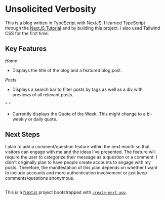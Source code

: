 # Unsolicited Verbosity
This is a blog written in TypeScript with NextJS. I learned TypeScript through the [NextJS Tutorial](https://nextjs.org/learn) and by building this project. I also used Tailwind CSS for the first time.

## Key Features
*Home*

  * Displays the title of the blog and a featured blog post.

*Posts*

  * Displays a search bar to filter posts by tags as well as a div with previews of all relevant posts.

*" "*

  * Currently displays the Quote of the Week. This might change to a bi-weekly or daily quote.

## Next Steps
I plan to add a comment/question feature within the next month so that visitors can engage with me and the ideas I've presented. The feature will require the user to categorize their message as a question or a comment. I didn't originally plan to have people create accounts to engage with my posts. Therefore, the manifestation of this plan depends on whether I want to include accounts and more authentication involvement or just keep comments/questions anonymous.

##

This is a [Next.js](https://nextjs.org/) project bootstrapped with [`create-next-app`](https://github.com/vercel/next.js/tree/canary/packages/create-next-app).

